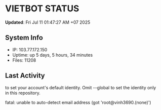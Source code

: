 # VIETBOT STATUS
**Updated**: Fri Jul 11 01:47:27 AM +07 2025

## System Info
- IP: 103.77.172.150
- Uptime: up 5 days, 5 hours, 34 minutes
- Files: 11208

## Last Activity

to set your account's default identity.
Omit --global to set the identity only in this repository.

fatal: unable to auto-detect email address (got 'root@vinh3690.(none)')
